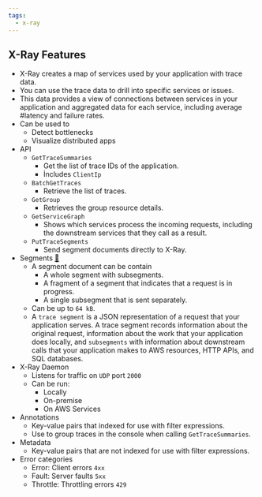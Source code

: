```yaml
---
tags:
  - x-ray
---
```

## X-Ray Features
- X-Ray creates a map of services used by your application with trace data. 
- You can use the trace data to drill into specific services or issues. 
- This data provides a view of connections between services in your application and aggregated data for each service, including average #latency and failure rates.
- Can be used to 
	- Detect bottlenecks
	- Visualize distributed apps
- API
	- `GetTraceSummaries`
		- Get the list of trace IDs of the application.
		- İncludes `ClientIp`
	- `BatchGetTraces`
		- Retrieve the list of traces.
	- `GetGroup`
		- Retrieves the group resource details.
	- `GetServiceGraph`
		- Shows which services process the incoming requests, including the downstream services that they call as a result.
	- `PutTraceSegments`
		- Send segment documents directly to X-Ray.
- Segments [🔗](https://docs.aws.amazon.com/xray/latest/devguide/xray-api-segmentdocuments.html)
	- A segment document can be contain 
		- A whole segment with subsegments.
		- A fragment of a segment that indicates that a request is in progress.
		- A single subsegment that is sent separately.
	- Can be up to `64 kB`.
	- A `trace segment` is a JSON representation of a request that your application serves. A trace segment records information about the original request, information about the work that your application does locally, and `subsegments` with information about downstream calls that your application makes to AWS resources, HTTP APIs, and SQL databases.
- X-Ray Daemon
	- Listens for traffic on `UDP` port `2000`
	- Can be run:
		- Locally
		- On-premise
		- On AWS Services
- Annotations
	- Key-value pairs that indexed for use with filter expressions.
	- Use to group traces in the console when calling `GetTraceSummaries`.
- Metadata
	- Key-value pairs that are not indexed for use with filter expressions.
- Error categories
	- Error: Client errors `4xx` 
	- Fault: Server faults `5xx`
	- Throttle: Throttling errors `429`



